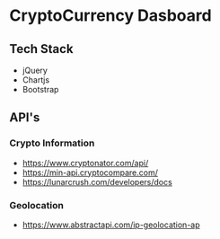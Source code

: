# CryptoCurrency Dasboard

## Tech Stack
- jQuery
- Chartjs
- Bootstrap

## API's
### Crypto Information
- https://www.cryptonator.com/api/
- https://min-api.cryptocompare.com/
- https://lunarcrush.com/developers/docs
### Geolocation
- https://www.abstractapi.com/ip-geolocation-ap


